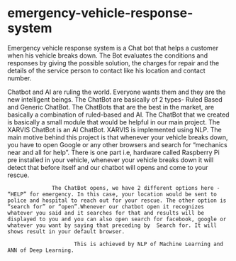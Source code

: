 # emergency-vehicle-response-system
Emergency vehicle response system is a Chat bot that helps a customer when his vehicle breaks down. The Bot evaluates the conditions and responses by giving the possible solution, the charges for repair and the details of the service person to contact like his location and contact number.


Chatbot and AI are ruling the world. Everyone wants them and they are the new intelligent beings. The ChatBot are basically of 2 types- Ruled Based and Generic ChatBot. The ChatBots that are the best in the market, are basically a combination of ruled-based and AI. The ChatBot that we created is basically a small module that would be helpful in our main project. The XARVIS ChatBot is an AI ChatBot. XARVIS is implemented using NLP. The main motive behind this project is that whenever your vehicle breaks down, you have to open Google or any other browsers and search for “mechanics near and all for help”. There is one part i.e, hardware called Raspberry Pi pre installed in your vehicle, whenever your vehicle breaks down it will detect that before itself and our chatbot will opens and come to your rescue. 

                  The ChatBot opens, we have 2 different options here - “HELP” for emergency. In this case, your location would be sent to police and hospital to reach out for your rescue. The other option is “search for” or “open”.Whenever our chatbot open it recognizes whatever you said and it searches for that and results will be displayed to you and you can also open search for facebook, google or whatever you want by saying that preceding by  Search for. It will shows result in your default browser.

                         This is achieved by NLP of Machine Learning and ANN of Deep Learning.
